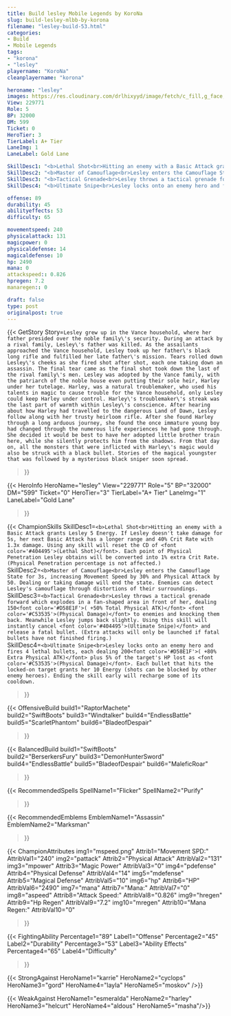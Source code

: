 ```yaml
---
title: Build lesley Mobile Legends by KoroNa
slug: build-lesley-mlbb-by-korona
filename: "lesley-build-53.html"
categories: 
- Build 
- Mobile Legends
tags: 
- "korona"
- "lesley"
playername: "KoroNa"
cleanplayername: "korona"

heroname: "lesley"
images: https://res.cloudinary.com/drlhixyyd/image/fetch/c_fill,g_face,f_auto/https://cdn2-build.mobagenie.my.id/p/images/banner/full/lesley.jpg
View: 229771 
Role: 5 
BP: 32000
DM: 599 
Ticket: 0 
HeroTier: 3 
TierLabel: A+ Tier 
LaneImg: 1
LaneLabel: Gold Lane 

SkillDesc1: "<b>Lethal Shot<br>Hitting an enemy with a Basic Attack grants Lesley 5 Energy. If Lesley doesn't take damage for 5s, her next Basic Attack has a longer range and 40% Crit Rate with 1.3x damage. Using any skill will reset the CD of <font color='#404495'>(Lethal Shot)</font>. Each point of Physical Penetration Lesley obtains will be converted into 1% extra Crit Rate. (Physical Penetration percentage is not affected.)"   
SkillDesc2: "<b>Master of Camouflage<br>Lesley enters the Camouflage State for 3s, increasing Movement Speed by 30% and Physical Attack by 50. Dealing or taking damage will end the state. Enemies can detect Lesley's camouflage through distortions of their surroundings."   
SkillDesc3: "<b>Tactical Grenade<br>Lesley throws a tactical grenade forward which explodes in a fan-shaped area in front of her, dealing 150<font color='#D58E1F'>( +50% Total Physical ATK)</font> <font color='#C53535'>(Physical Damage)</font> to enemies and knocking them back. Meanwhile Lesley jumps back slightly. Using this skill will instantly cancel <font color='#404495'>(Ultimate Snipe)</font> and release a fatal bullet. (Extra attacks will only be launched if fatal bullets have not finished firing.)"   
SkillDesc4: "<b>Ultimate Snipe<br>Lesley locks onto an enemy hero and fires 4 lethal bullets, each dealing 200<font color='#D58E1F'>( +80% Extra Physical ATK)</font> plus 5% of the target's HP lost as <font color='#C53535'>(Physical Damage)</font>. Each bullet that hits the locked-on target grants her 10 Energy (shots can be blocked by other enemy heroes). Ending the skill early will recharge some of its cooldown."  

offense: 89 
durability: 45 
abilityeffects: 53 
difficulty: 65 

movementspeed: 240
physicalattack: 131
magicpower: 0
physicaldefense: 14
magicaldefense: 10
hp: 2490
mana: 0
attackspeed:: 0.826
hpregen: 7.2
manaregen:: 0

draft: false
type: post
originalpost: true
---
```



{{< GetStory 
Story=` Lesley grew up in the Vance household, where her father presided over the noble family\'s security. During an attack by a rival family, Lesley\'s father was killed. As the assailants approached the Vance household, Lesley took up her father\'s black long rifle and fulfilled her late father\'s mission. Tears rolled down Lesley\'s cheeks as she fired shot after shot, each one taking down an assassin. The final tear came as the final shot took down the last of the rival family\'s men. Lesley was adopted by the Vance family, with the patriarch of the noble house even putting their sole heir, Harley under her tutelage. Harley, was a natural troublemaker, who used his talents in magic to cause trouble for the Vance household, only Lesley could keep Harley under control. Harley\'s troublemaker\'s streak was the last part of warmth within Lesley\'s conscience. After hearing about how Harley had travelled to the dangerous Land of Dawn, Lesley follow along with her trusty heirloom rifle. After she found Harley through a long arduous journey, she found the once immature young boy had changed through the numerous life experiences he had gone through. She decided it would be best to have her adopted little brother train here, while she silently protects him from the shadows. From that day on, all the monsters that were inflicted with Harley\'s magic would also be struck with a black bullet. Stories of the magical youngster that was followed by a mysterious black sniper soon spread. ` 
>}}

{{< HeroInfo 
HeroName="lesley" 
View="229771" 
Role="5" 
BP="32000" 
DM="599" 
Ticket="0" 
HeroTier="3" 
TierLabel="A+ Tier" 
LaneImg="1" 
LaneLabel="Gold Lane" 
>}}
 
{{< ChampionSkills 
SkillDesc1=`<b>Lethal Shot<br>Hitting an enemy with a Basic Attack grants Lesley 5 Energy. If Lesley doesn't take damage for 5s, her next Basic Attack has a longer range and 40% Crit Rate with 1.3x damage. Using any skill will reset the CD of <font color='#404495'>(Lethal Shot)</font>. Each point of Physical Penetration Lesley obtains will be converted into 1% extra Crit Rate. (Physical Penetration percentage is not affected.)`   
SkillDesc2=`<b>Master of Camouflage<br>Lesley enters the Camouflage State for 3s, increasing Movement Speed by 30% and Physical Attack by 50. Dealing or taking damage will end the state. Enemies can detect Lesley's camouflage through distortions of their surroundings.`   
SkillDesc3=`<b>Tactical Grenade<br>Lesley throws a tactical grenade forward which explodes in a fan-shaped area in front of her, dealing 150<font color='#D58E1F'>( +50% Total Physical ATK)</font> <font color='#C53535'>(Physical Damage)</font> to enemies and knocking them back. Meanwhile Lesley jumps back slightly. Using this skill will instantly cancel <font color='#404495'>(Ultimate Snipe)</font> and release a fatal bullet. (Extra attacks will only be launched if fatal bullets have not finished firing.)`   
SkillDesc4=`<b>Ultimate Snipe<br>Lesley locks onto an enemy hero and fires 4 lethal bullets, each dealing 200<font color='#D58E1F'>( +80% Extra Physical ATK)</font> plus 5% of the target's HP lost as <font color='#C53535'>(Physical Damage)</font>. Each bullet that hits the locked-on target grants her 10 Energy (shots can be blocked by other enemy heroes). Ending the skill early will recharge some of its cooldown.`   
>}}

{{< OffensiveBuild 
build1="RaptorMachete"  
build2="SwiftBoots" 
build3="Windtalker" 
build4="EndlessBattle" 
build5="ScarletPhantom" 
build6="BladeofDespair" 
>}} 

{{< BalancedBuild 
build1="SwiftBoots"  
build2="BerserkersFury" 
build3="DemonHunterSword" 
build4="EndlessBattle" 
build5="BladeofDespair" 
build6="MaleficRoar" 
>}}


{{< RecommendedSpells 
SpellName1="Flicker" 
SpellName2="Purify" 
>}}  

{{< RecommendedEmblems 
EmblemName1="Assassin" 
EmblemName2="Marksman" 
>}}   


{{< ChampionAttributes
img1="mspeed.png" Attrib1="Movement SPD:" AttribVal1="240"
img2="pattack" Attrib2="Physical Attack" AttribVal2="131"
img3="mpower" Attrib3="Magic Power" AttribVal3="0"
img4="pdefense" Attrib4="Physical Defense" AttribVal4="14"
img5="mdefense" Attrib5="Magical Defense" AttribVal5="10"
img6="hp" Attrib6="HP" AttribVal6="2490"
img7="mana" Attrib7="Mana:" AttribVal7="0"
img8="aspeed" Attrib8="Attack Speed:" AttribVal8="0.826"
img9="hregen" Attrib9="Hp Regen" AttribVal9="7.2"
img10="mregen" Attrib10="Mana Regen:" AttribVal10="0"
>}}


{{< FightingAbility
Percentage1="89" Label1="Offense"
Percentage2="45" Label2="Durability"
Percentage3="53" Label3="Ability Effects"
Percentage4="65" Label4="Difficulty"
 >}}

{{< StrongAgainst 
HeroName1="karrie"
HeroName2="cyclops"
HeroName3="gord"
HeroName4="layla"
HeroName5="moskov"
/>}}

{{< WeakAgainst
HeroName1="esmeralda"
HeroName2="harley"
HeroName3="helcurt"
HeroName4="aldous"
HeroName5="masha"/>}}
